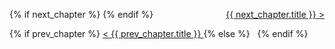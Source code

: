 <p>
  {% if next_chapter %}
    <span style="float: right">
      <a href="{{site.baseurl}}/chapters/{{author.slug}}/{{story.slug}}/{{next_chapter.slug}}">
        {{ next_chapter.title }} >
      </a>
    </span>
  {% endif %}

  {% if prev_chapter %}
    <span>
      <a href="{{site.baseurl}}/chapters/{{author.slug}}/{{story.slug}}/{{prev_chapter.slug}}">
        < {{ prev_chapter.title }}
      </a>
    </span>
  {% else %}
    &nbsp;
  {% endif %}
</p>
